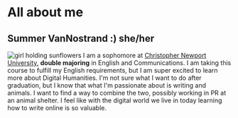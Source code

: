 # All about me
## Summer VanNostrand :) she/her
![girl holding sunflowers](https://summerv1.github.io/summer-vannostrand-CNU/images/sunflower.jpg)
I am a sophomore at [Christopher Newport University,](https://cnu.edu) **double majoring** in English and Communications. I am taking this course to fulfill my English requirements, but I am super excited to learn more about Digital Humanities. I'm not sure what I want to do after graduation, but I know that what I'm passionate about is writing and animals. I want to find a way to combine the two, possibly working in PR at an animal shelter. I feel like with the digital world we live in today learning how to write online is so valuable. 
